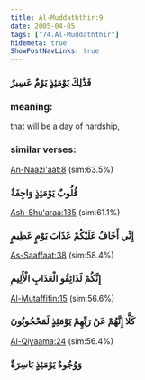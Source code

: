 ```yaml
---
title: Al-Muddaththir:9
date: 2005-04-05
tags: ["74.Al-Muddaththir"]
hidemeta: true 
ShowPostNavLinks: true 
---
```

### فَذَٰلِكَ يَوْمَئِذٍ يَوْمٌ عَسِيرٌ
### meaning: 
that will be a day of hardship,
### similar verses: 

[An-Naazi'aat:8](/79/8) (sim:63.5%)

### قُلُوبٌ يَوْمَئِذٍ وَاجِفَةٌ

[Ash-Shu'araa:135](/26/135) (sim:61.1%)

### إِنِّي أَخَافُ عَلَيْكُمْ عَذَابَ يَوْمٍ عَظِيمٍ

[As-Saaffaat:38](/37/38) (sim:58.4%)

### إِنَّكُمْ لَذَائِقُو الْعَذَابِ الْأَلِيمِ

[Al-Mutaffifin:15](/83/15) (sim:56.6%)

### كَلَّا إِنَّهُمْ عَنْ رَبِّهِمْ يَوْمَئِذٍ لَمَحْجُوبُونَ

[Al-Qiyaama:24](/75/24) (sim:56.4%)

### وَوُجُوهٌ يَوْمَئِذٍ بَاسِرَةٌ
